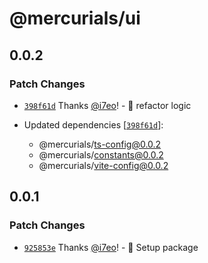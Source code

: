 # @mercurials/ui

## 0.0.2

### Patch Changes

- [`398f61d`](https://github.com/casta-fe/mercurials/commit/398f61d67345c52852589d5cf61c865c5b8a3163) Thanks [@i7eo](https://github.com/i7eo)! - 🚀 refactor logic

- Updated dependencies [[`398f61d`](https://github.com/casta-fe/mercurials/commit/398f61d67345c52852589d5cf61c865c5b8a3163)]:
  - @mercurials/ts-config@0.0.2
  - @mercurials/constants@0.0.2
  - @mercurials/vite-config@0.0.2

## 0.0.1

### Patch Changes

- [`925853e`](https://github.com/casta-fe/mercurials/commit/925853ec247b9cceb3b9b799f999e28f3291d560) Thanks [@i7eo](https://github.com/i7eo)! - 🎉 Setup package
